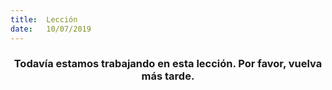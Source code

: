 ```yaml
---
title:  Lección
date:   10/07/2019
---
```


### <center>Todavía estamos trabajando en esta lección. Por favor, vuelva más tarde.</center>
